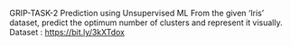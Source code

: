 GRIP-TASK-2
Prediction using Unsupervised ML
From the given ‘Iris’ dataset, predict the optimum number of clusters and represent it visually.
Dataset : https://bit.ly/3kXTdox
